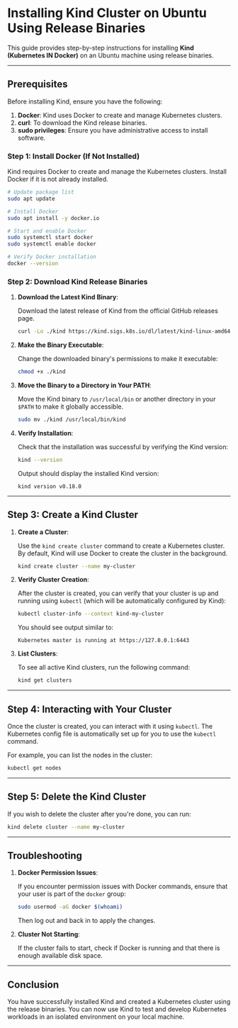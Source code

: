 
# **Installing Kind Cluster on Ubuntu Using Release Binaries**

This guide provides step-by-step instructions for installing **Kind (Kubernetes IN Docker)** on an Ubuntu machine using release binaries.

---

## **Prerequisites**
Before installing Kind, ensure you have the following:

1. **Docker**: Kind uses Docker to create and manage Kubernetes clusters.
2. **curl**: To download the Kind release binaries.
3. **sudo privileges**: Ensure you have administrative access to install software.

### **Step 1: Install Docker (If Not Installed)**

Kind requires Docker to create and manage the Kubernetes clusters. Install Docker if it is not already installed.

```bash
# Update package list
sudo apt update

# Install Docker
sudo apt install -y docker.io

# Start and enable Docker
sudo systemctl start docker
sudo systemctl enable docker

# Verify Docker installation
docker --version
```

### **Step 2: Download Kind Release Binaries**

1. **Download the Latest Kind Binary**:
   
   Download the latest release of Kind from the official GitHub releases page.

   ```bash
   curl -Lo ./kind https://kind.sigs.k8s.io/dl/latest/kind-linux-amd64
   ```

2. **Make the Binary Executable**:

   Change the downloaded binary's permissions to make it executable:

   ```bash
   chmod +x ./kind
   ```

3. **Move the Binary to a Directory in Your PATH**:

   Move the Kind binary to `/usr/local/bin` or another directory in your `$PATH` to make it globally accessible.

   ```bash
   sudo mv ./kind /usr/local/bin/kind
   ```

4. **Verify Installation**:

   Check that the installation was successful by verifying the Kind version:

   ```bash
   kind --version
   ```

   Output should display the installed Kind version:
   ```
   kind version v0.18.0
   ```

---



## **Step 3: Create a Kind Cluster**

1. **Create a Cluster**:

   Use the `kind create cluster` command to create a Kubernetes cluster. By default, Kind will use Docker to create the cluster in the background.

   ```bash
   kind create cluster --name my-cluster
   ```

2. **Verify Cluster Creation**:

   After the cluster is created, you can verify that your cluster is up and running using `kubectl` (which will be automatically configured by Kind):

   ```bash
   kubectl cluster-info --context kind-my-cluster
   ```

   You should see output similar to:
   ```
   Kubernetes master is running at https://127.0.0.1:6443
   ```

3. **List Clusters**:

   To see all active Kind clusters, run the following command:

   ```bash
   kind get clusters
   ```

---

## **Step 4: Interacting with Your Cluster**

Once the cluster is created, you can interact with it using `kubectl`. The Kubernetes config file is automatically set up for you to use the `kubectl` command.

For example, you can list the nodes in the cluster:

```bash
kubectl get nodes
```

---

## **Step 5: Delete the Kind Cluster**

If you wish to delete the cluster after you're done, you can run:

```bash
kind delete cluster --name my-cluster
```

---

## **Troubleshooting**

1. **Docker Permission Issues**:

   If you encounter permission issues with Docker commands, ensure that your user is part of the `docker` group:

   ```bash
   sudo usermod -aG docker $(whoami)
   ```

   Then log out and back in to apply the changes.

2. **Cluster Not Starting**:

   If the cluster fails to start, check if Docker is running and that there is enough available disk space.

---

## **Conclusion**

You have successfully installed Kind and created a Kubernetes cluster using the release binaries. You can now use Kind to test and develop Kubernetes workloads in an isolated environment on your local machine.
